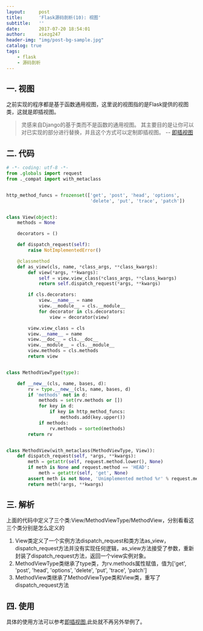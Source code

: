 ```yaml
---
layout:     post
title:      'Flask源码剖析(10): 视图'
subtitle:   ''
date:       2017-07-20 18:54:01
author:     xiezg247
header-img: "img/post-bg-sample.jpg"
catalog: true
tags:
    - flask
    - 源码剖析
---
```


## 一. 视图
之前实现的程序都是基于函数通用视图，这里说的视图指的是Flask提供的视图类，这就是即插视图。
> 灵感来自Django的基于类而不是函数的通用视图。 
> 其主要目的是让你可以对已实现的部分进行替换，并且这个方式可以定制即插视图。
> -- [即插视图](http://docs.jinkan.org/docs/flask/views.html)

## 二. 代码
```python
# -*- coding: utf-8 -*-
from .globals import request
from ._compat import with_metaclass


http_method_funcs = frozenset(['get', 'post', 'head', 'options',
                               'delete', 'put', 'trace', 'patch'])


class View(object):
    methods = None

    decorators = ()

    def dispatch_request(self):
        raise NotImplementedError()

    @classmethod
    def as_view(cls, name, *class_args, **class_kwargs):
        def view(*args, **kwargs):
            self = view.view_class(*class_args, **class_kwargs)
            return self.dispatch_request(*args, **kwargs)

        if cls.decorators:
            view.__name__ = name
            view.__module__ = cls.__module__
            for decorator in cls.decorators:
                view = decorator(view)

        view.view_class = cls
        view.__name__ = name
        view.__doc__ = cls.__doc__
        view.__module__ = cls.__module__
        view.methods = cls.methods
        return view


class MethodViewType(type):

    def __new__(cls, name, bases, d):
        rv = type.__new__(cls, name, bases, d)
        if 'methods' not in d:
            methods = set(rv.methods or [])
            for key in d:
                if key in http_method_funcs:
                    methods.add(key.upper())
            if methods:
                rv.methods = sorted(methods)
        return rv


class MethodView(with_metaclass(MethodViewType, View)):
    def dispatch_request(self, *args, **kwargs):
        meth = getattr(self, request.method.lower(), None)
        if meth is None and request.method == 'HEAD':
            meth = getattr(self, 'get', None)
        assert meth is not None, 'Unimplemented method %r' % request.method
        return meth(*args, **kwargs)

```
## 三. 解析
上面的代码中定义了三个类:View/MethodViewType/MethodView，分别看看这三个类分别是怎么定义的
1. View类定义了一个实例方法dispatch_request和类方法as_view，dispatch_request方法并没有实现任何逻辑，as_view方法接受了参数，重新封装了dispatch_request方法，返回一个view实例对象。
2. MethodViewType类继承了type类，为rv.methods属性赋值，值为['get', 'post', 'head', 'options', 'delete', 'put', 'trace', 'patch']
3. MethodView类继承了MethodViewType类和View类，重写了dispatch_request方法

## 四. 使用
具体的使用方法可以参考[即插视图](http://docs.jinkan.org/docs/flask/views.html),此处就不再另外举例了。